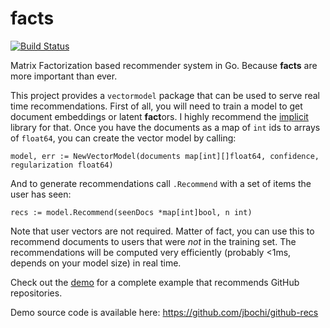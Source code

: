 # facts

[![Build Status](https://travis-ci.org/jbochi/facts.svg?branch=master)](https://travis-ci.org/jbochi/facts)

Matrix Factorization based recommender system in Go. Because **facts** are more important than ever.

This project provides a `vectormodel` package that can be used to serve real time recommendations. First of all, you will need to train a model to get document embeddings or latent **fact**ors. I highly recommend the [implicit](https://github.com/benfred/implicit) library for that. Once you have the documents as a map of `int` ids to arrays of `float64`, you can create the vector model by calling:

`model, err := NewVectorModel(documents map[int][]float64, confidence, regularization float64)`

And to generate recommendations call `.Recommend` with a set of items the user has seen:

`recs := model.Recommend(seenDocs *map[int]bool, n int)`

Note that user vectors are not required. Matter of fact, you can use this to recommend documents to users that were *not* in the training set. The recommendations will be computed very efficiently (probably <1ms, depends on your model size) in real time.

Check out the [demo](https://github-recs.appspot.com/) for a complete example that recommends GitHub repositories.

Demo source code is available here: https://github.com/jbochi/github-recs
